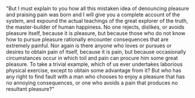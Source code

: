 "But I must explain to you how all this mistaken idea of denouncing pleasure and praising pain
was born and I will give you a complete account of the system, and expound the actual teachings of
the great explorer of the truth, the master-builder of human happiness. No one rejects, dislikes,
or avoids pleasure itself, because it is pleasure, but because those who do not know how to pursue
pleasure rationally encounter consequences that are extremely painful. Nor again is there anyone
who loves or pursues or desires to obtain pain of itself, because it is pain, but because
occasionally circumstances occur in which toil and pain can procure him some great pleasure. To
take a trivial example, which of us ever undertakes laborious physical exercise, except to obtain
some advantage from it? But who has any right to find fault with a man who chooses to enjoy a
pleasure that has no
annoying consequences, or one who avoids a pain that produces no resultant pleasure?"
 
